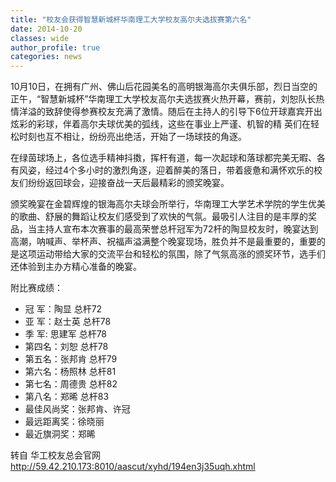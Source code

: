 ```yaml
---
title: "校友会获得智慧新城杯华南理工大学校友高尔夫选拔赛第六名"
date: 2014-10-20
classes: wide
author_profile: true
categories: news
---
```


10月10日，在拥有广州、佛山后花园美名的高明银海高尔夫俱乐部，烈日当空的正午，“智慧新城杯”华南理工大学校友高尔夫选拔赛火热开幕，赛前，刘恕队长热情洋溢的致辞使得参赛校友充满了激情。随后在主持人的引导下6位开球嘉宾开出炫彩的彩球，伴着高尔夫球优美的弧线，这些在事业上严谨、机智的精 英们在轻松时刻也互不相让，纷纷亮出绝活，开始了一场球技的角逐。

在绿茵球场上，各位选手精神抖擞，挥杆有道，每一次起球和落球都完美无暇、各有风姿，经过4个多小时的激烈角逐，迎着醉美的落日，带着疲惫和满怀欢乐的校友们纷纷返回球会，迎接奋战一天后最精彩的颁奖晚宴。

颁奖晚宴在金碧辉煌的银海高尔夫球会所举行，华南理工大学艺术学院的学生优美的歌曲、舒展的舞蹈让校友们感受到了欢快的气氛。最吸引人注目的是丰厚的奖品，当主持人宣布本次赛事的最高荣誉总杆冠军为72杆的陶显校友时，晚宴达到高潮，呐喊声、举杯声、祝福声溢满整个晚宴现场，胜负并不是最重要的，重要的是这项运动带给大家的交流平台和轻松的氛围，除了气氛高涨的颁奖环节，选手们还体验到主办方精心准备的晚宴。

附比赛成绩：
- 冠  军：陶显    总杆72
- 亚  军：赵士英  总杆78
- 季  军: 思建军  总杆78
- 第四名：刘恕    总杆78
- 第五名：张邦肯  总杆79
- 第六名：杨照林  总杆81
- 第七名：周德贵  总杆82
- 第八名：郑晞    总杆83
- 最佳风尚奖：张邦肯、许冠
- 最远距离奖：徐晓丽
- 最近旗洞奖：郑晞

转自 华工校友总会官网 http://59.42.210.173:8010/aascut/xyhd/194en3j35uqh.xhtml
